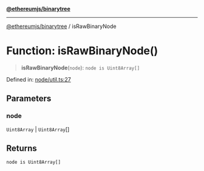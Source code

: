 [**@ethereumjs/binarytree**](../README.md)

***

[@ethereumjs/binarytree](../README.md) / isRawBinaryNode

# Function: isRawBinaryNode()

> **isRawBinaryNode**(`node`): `node is Uint8Array[]`

Defined in: [node/util.ts:27](https://github.com/Dargon789/ethereumjs-monorepo/blob/master/packages/binarytree/src/node/util.ts#L27)

## Parameters

### node

`Uint8Array` | `Uint8Array`[]

## Returns

`node is Uint8Array[]`

